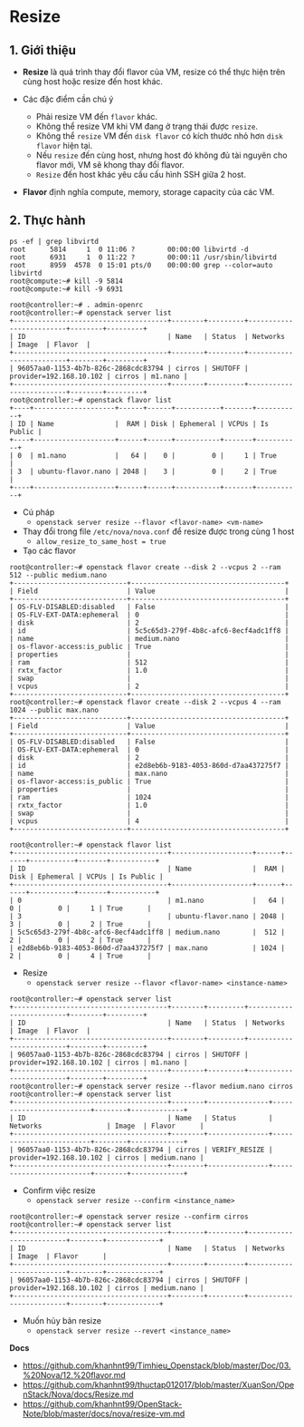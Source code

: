 # Resize
## 1. Giới thiệu
- **Resize** là quá trình thay đổi flavor của VM, resize có thể thực hiện trên cùng host hoặc resize đến host khác.
- Các đặc điểm cần chú ý
  + Phải resize VM đến `flavor` khác.
  + Không thể resize VM khi VM đang ở trạng thái được `resize`.
  + Không thể `resize` VM đến `disk flavor` có kích thước nhỏ hơn `disk flavor` hiện tại.
  + Nếu `resize` đến cùng host, nhưng host đó không đủ tài nguyên cho flavor mới, VM sẽ khong thay đổi flavor.
  + `Resize` đến host khác yêu cầu cấu hình SSH giữa 2 host.

- **Flavor** định nghĩa compute, memory, storage capacity của các VM.

## 2. Thực hành
```
ps -ef | grep libvirtd
root      5814     1  0 11:06 ?        00:00:00 libvirtd -d
root      6931     1  0 11:22 ?        00:00:11 /usr/sbin/libvirtd
root      8959  4578  0 15:01 pts/0    00:00:00 grep --color=auto libvirtd
root@compute:~# kill -9 5814
root@compute:~# kill -9 6931
```

```
root@controller:~# . admin-openrc 
root@controller:~# openstack server list
+--------------------------------------+--------+---------+-------------------------+--------+---------+
| ID                                   | Name   | Status  | Networks                | Image  | Flavor  |
+--------------------------------------+--------+---------+-------------------------+--------+---------+
| 96057aa0-1153-4b7b-826c-2868cdc83794 | cirros | SHUTOFF | provider=192.168.10.102 | cirros | m1.nano |
+--------------------------------------+--------+---------+-------------------------+--------+---------+
root@controller:~# openstack flavor list
+----+--------------------+------+------+-----------+-------+-----------+
| ID | Name               |  RAM | Disk | Ephemeral | VCPUs | Is Public |
+----+--------------------+------+------+-----------+-------+-----------+
| 0  | m1.nano            |   64 |    0 |         0 |     1 | True      |
| 3  | ubuntu-flavor.nano | 2048 |    3 |         0 |     2 | True      |
+----+--------------------+------+------+-----------+-------+-----------+
```
- Cú pháp
  + `openstack server resize --flavor <flavor-name> <vm-name>`
- Thay đổi trong file `/etc/nova/nova.conf` để resize được trong cùng 1 host
  + `allow_resize_to_same_host = true`
- Tạo các flavor
```
root@controller:~# openstack flavor create --disk 2 --vcpus 2 --ram 512 --public medium.nano
+----------------------------+--------------------------------------+
| Field                      | Value                                |
+----------------------------+--------------------------------------+
| OS-FLV-DISABLED:disabled   | False                                |
| OS-FLV-EXT-DATA:ephemeral  | 0                                    |
| disk                       | 2                                    |
| id                         | 5c5c65d3-279f-4b8c-afc6-8ecf4adc1ff8 |
| name                       | medium.nano                          |
| os-flavor-access:is_public | True                                 |
| properties                 |                                      |
| ram                        | 512                                  |
| rxtx_factor                | 1.0                                  |
| swap                       |                                      |
| vcpus                      | 2                                    |
+----------------------------+--------------------------------------+
root@controller:~# openstack flavor create --disk 2 --vcpus 4 --ram 1024 --public max.nano
+----------------------------+--------------------------------------+
| Field                      | Value                                |
+----------------------------+--------------------------------------+
| OS-FLV-DISABLED:disabled   | False                                |
| OS-FLV-EXT-DATA:ephemeral  | 0                                    |
| disk                       | 2                                    |
| id                         | e2d8eb6b-9183-4053-860d-d7aa437275f7 |
| name                       | max.nano                             |
| os-flavor-access:is_public | True                                 |
| properties                 |                                      |
| ram                        | 1024                                 |
| rxtx_factor                | 1.0                                  |
| swap                       |                                      |
| vcpus                      | 4                                    |
+----------------------------+--------------------------------------+
```
```
root@controller:~# openstack flavor list
+--------------------------------------+--------------------+------+------+-----------+-------+-----------+
| ID                                   | Name               |  RAM | Disk | Ephemeral | VCPUs | Is Public |
+--------------------------------------+--------------------+------+------+-----------+-------+-----------+
| 0                                    | m1.nano            |   64 |    0 |         0 |     1 | True      |
| 3                                    | ubuntu-flavor.nano | 2048 |    3 |         0 |     2 | True      |
| 5c5c65d3-279f-4b8c-afc6-8ecf4adc1ff8 | medium.nano        |  512 |    2 |         0 |     2 | True      |
| e2d8eb6b-9183-4053-860d-d7aa437275f7 | max.nano           | 1024 |    2 |         0 |     4 | True      |
```
- Resize 
  + `openstack server resize --flavor <flavor-name> <instance-name>`

```
root@controller:~# openstack server list
+--------------------------------------+--------+---------+-------------------------+--------+---------+
| ID                                   | Name   | Status  | Networks                | Image  | Flavor  |
+--------------------------------------+--------+---------+-------------------------+--------+---------+
| 96057aa0-1153-4b7b-826c-2868cdc83794 | cirros | SHUTOFF | provider=192.168.10.102 | cirros | m1.nano |
+--------------------------------------+--------+---------+-------------------------+--------+---------+
root@controller:~# openstack server resize --flavor medium.nano cirros
root@controller:~# openstack server list
+--------------------------------------+--------+---------------+-------------------------+--------+-------------+
| ID                                   | Name   | Status        | Networks                | Image  | Flavor      |
+--------------------------------------+--------+---------------+-------------------------+--------+-------------+
| 96057aa0-1153-4b7b-826c-2868cdc83794 | cirros | VERIFY_RESIZE | provider=192.168.10.102 | cirros | medium.nano |
+--------------------------------------+--------+---------------+-------------------------+--------+-------------+
```
- Confirm việc resize 
  + `openstack server resize --confirm <instance_name>`
```
root@controller:~# openstack server resize --confirm cirros
root@controller:~# openstack server list
+--------------------------------------+--------+---------+-------------------------+--------+-------------+
| ID                                   | Name   | Status  | Networks                | Image  | Flavor      |
+--------------------------------------+--------+---------+-------------------------+--------+-------------+
| 96057aa0-1153-4b7b-826c-2868cdc83794 | cirros | SHUTOFF | provider=192.168.10.102 | cirros | medium.nano |
+--------------------------------------+--------+---------+-------------------------+--------+-------------+
```

- Muốn hủy bản resize
  + `openstack server resize --revert <instance_name>`




__Docs__
- https://github.com/khanhnt99/Timhieu_Openstack/blob/master/Doc/03.%20Nova/12.%20flavor.md
- https://github.com/khanhnt99/thuctap012017/blob/master/XuanSon/OpenStack/Nova/docs/Resize.md
- https://github.com/khanhnt99/OpenStack-Note/blob/master/docs/nova/resize-vm.md